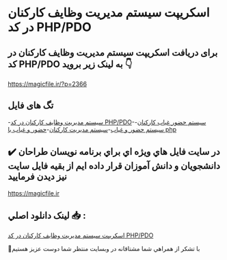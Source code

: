 # اسکریپت سیستم مدیریت وظایف کارکنان در کد PHP/PDO

## برای دریافت اسکریپت سیستم مدیریت وظایف کارکنان در کد PHP/PDO به لینک زیر بروید 👇

https://magicfile.ir/?p=2366

## تگ های فایل

-[سیستم مدیریت وظایف کارکنان در کد PHP/PDO](https://magicfile.ir/product/%d8%a7%d8%b3%da%a9%d8%b1%db%8c%d9%be%d8%aa-%d8%b3%db%8c%d8%b3%d8%aa%d9%85-%d9%85%d8%af%db%8c%d8%b1%db%8c%d8%aa-%d9%88%d8%b8%d8%a7%db%8c%d9%81-%da%a9%d8%a7%d8%b1%da%a9%d9%86%d8%a7%d9%86-%d8%af%d8%b1-%da%a9%d8%afphp-pdo/)-[سیستم حضور غیاب کارکنان](https://magicfile.ir/product/%d8%a7%d8%b3%da%a9%d8%b1%db%8c%d9%be%d8%aa-%d8%b3%db%8c%d8%b3%d8%aa%d9%85-%d9%85%d8%af%db%8c%d8%b1%db%8c%d8%aa-%d9%88%d8%b8%d8%a7%db%8c%d9%81-%da%a9%d8%a7%d8%b1%da%a9%d9%86%d8%a7%d9%86-%d8%af%d8%b1-%da%a9%d8%afphp-pdo/)-[سیستم حضور و غیاب](https://magicfile.ir/product/%d8%a7%d8%b3%da%a9%d8%b1%db%8c%d9%be%d8%aa-%d8%b3%db%8c%d8%b3%d8%aa%d9%85-%d9%85%d8%af%db%8c%d8%b1%db%8c%d8%aa-%d9%88%d8%b8%d8%a7%db%8c%d9%81-%da%a9%d8%a7%d8%b1%da%a9%d9%86%d8%a7%d9%86-%d8%af%d8%b1-%da%a9%d8%afphp-pdo/)-[سیستم مدیریت کارکنان](https://magicfile.ir/product/%d8%a7%d8%b3%da%a9%d8%b1%db%8c%d9%be%d8%aa-%d8%b3%db%8c%d8%b3%d8%aa%d9%85-%d9%85%d8%af%db%8c%d8%b1%db%8c%d8%aa-%d9%88%d8%b8%d8%a7%db%8c%d9%81-%da%a9%d8%a7%d8%b1%da%a9%d9%86%d8%a7%d9%86-%d8%af%d8%b1-%da%a9%d8%afphp-pdo/)-[حضور و غیاب با php](https://magicfile.ir/product/%d8%a7%d8%b3%da%a9%d8%b1%db%8c%d9%be%d8%aa-%d8%b3%db%8c%d8%b3%d8%aa%d9%85-%d9%85%d8%af%db%8c%d8%b1%db%8c%d8%aa-%d9%88%d8%b8%d8%a7%db%8c%d9%81-%da%a9%d8%a7%d8%b1%da%a9%d9%86%d8%a7%d9%86-%d8%af%d8%b1-%da%a9%d8%afphp-pdo/)

## ✔️ در سايت فايل هاي ويژه اي براي برنامه نويسان طراحان دانشجويان و دانش آموزان قرار داده ايم از بقيه فايل سايت نيز ديدن فرماييد

https://magicfile.ir


## لينک دانلود اصلي 📥 :

[اسکریپت سیستم مدیریت وظایف کارکنان در کد PHP/PDO](https://magicfile.ir/product/%d8%a7%d8%b3%da%a9%d8%b1%db%8c%d9%be%d8%aa-%d8%b3%db%8c%d8%b3%d8%aa%d9%85-%d9%85%d8%af%db%8c%d8%b1%db%8c%d8%aa-%d9%88%d8%b8%d8%a7%db%8c%d9%81-%da%a9%d8%a7%d8%b1%da%a9%d9%86%d8%a7%d9%86-%d8%af%d8%b1-%da%a9%d8%afphp-pdo/) 


🙏با تشکر از همراهي شما مشتاقانه در وبسایت منتظر شما دوست عزیز هستیم

